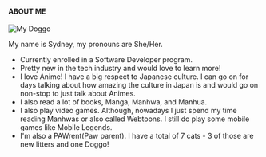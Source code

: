 #### ABOUT ME

![My Doggo](tsukipic.jpeg)

My name is Sydney, my pronouns are She/Her.
- Currently enrolled in a Software Developer program.
- Pretty new in the tech industry and would love to learn more!
- I love Anime! I have a big respect to Japanese culture. I can go on for days talking about how amazing the culture in Japan is and would go on non-stop to just talk about Animes.
- I also read a lot of books, Manga, Manhwa, and Manhua.
- I also play video games. Although, nowadays I just spend my time reading Manhwas or also called Webtoons. I still do play some mobile games like Mobile Legends.
- I'm also a PAWrent(Paw parent). I have a total of 7 cats - 3 of those are new litters and one Doggo!


<!---
sfpagalan/sfpagalan is a ✨ special ✨ repository because its `README.md` (this file) appears on your GitHub profile.
You can click the Preview link to take a look at your changes.
--->
